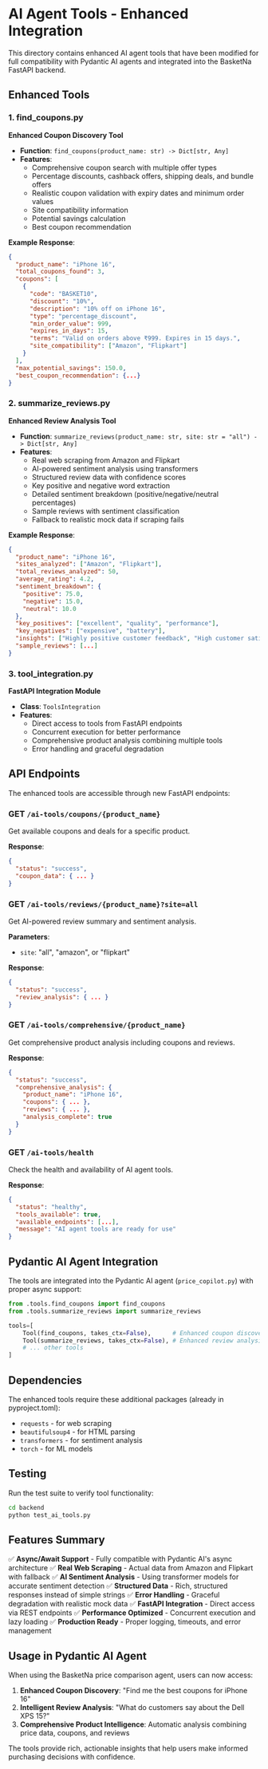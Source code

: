 # AI Agent Tools - Enhanced Integration

This directory contains enhanced AI agent tools that have been modified for full compatibility with Pydantic AI agents and integrated into the BasketNa FastAPI backend.

## Enhanced Tools

### 1. find_coupons.py
**Enhanced Coupon Discovery Tool**

- **Function**: `find_coupons(product_name: str) -> Dict[str, Any]`
- **Features**:
  - Comprehensive coupon search with multiple offer types
  - Percentage discounts, cashback offers, shipping deals, and bundle offers
  - Realistic coupon validation with expiry dates and minimum order values
  - Site compatibility information
  - Potential savings calculation
  - Best coupon recommendation

**Example Response**:
```json
{
  "product_name": "iPhone 16",
  "total_coupons_found": 3,
  "coupons": [
    {
      "code": "BASKET10",
      "discount": "10%",
      "description": "10% off on iPhone 16",
      "type": "percentage_discount",
      "min_order_value": 999,
      "expires_in_days": 15,
      "terms": "Valid on orders above ₹999. Expires in 15 days.",
      "site_compatibility": ["Amazon", "Flipkart"]
    }
  ],
  "max_potential_savings": 150.0,
  "best_coupon_recommendation": {...}
}
```

### 2. summarize_reviews.py
**Enhanced Review Analysis Tool**

- **Function**: `summarize_reviews(product_name: str, site: str = "all") -> Dict[str, Any]`
- **Features**:
  - Real web scraping from Amazon and Flipkart
  - AI-powered sentiment analysis using transformers
  - Structured review data with confidence scores
  - Key positive and negative word extraction
  - Detailed sentiment breakdown (positive/negative/neutral percentages)
  - Sample reviews with sentiment classification
  - Fallback to realistic mock data if scraping fails

**Example Response**:
```json
{
  "product_name": "iPhone 16",
  "sites_analyzed": ["Amazon", "Flipkart"],
  "total_reviews_analyzed": 50,
  "average_rating": 4.2,
  "sentiment_breakdown": {
    "positive": 75.0,
    "negative": 15.0,
    "neutral": 10.0
  },
  "key_positives": ["excellent", "quality", "performance"],
  "key_negatives": ["expensive", "battery"],
  "insights": ["Highly positive customer feedback", "High customer satisfaction"],
  "sample_reviews": [...]
}
```

### 3. tool_integration.py
**FastAPI Integration Module**

- **Class**: `ToolsIntegration`
- **Features**:
  - Direct access to tools from FastAPI endpoints  
  - Concurrent execution for better performance
  - Comprehensive product analysis combining multiple tools
  - Error handling and graceful degradation

## API Endpoints

The enhanced tools are accessible through new FastAPI endpoints:

### GET `/ai-tools/coupons/{product_name}`
Get available coupons and deals for a specific product.

**Response**:
```json
{
  "status": "success",
  "coupon_data": { ... }
}
```

### GET `/ai-tools/reviews/{product_name}?site=all`
Get AI-powered review summary and sentiment analysis.

**Parameters**:
- `site`: "all", "amazon", or "flipkart"

**Response**:
```json
{
  "status": "success", 
  "review_analysis": { ... }
}
```

### GET `/ai-tools/comprehensive/{product_name}`
Get comprehensive product analysis including coupons and reviews.

**Response**:
```json
{
  "status": "success",
  "comprehensive_analysis": {
    "product_name": "iPhone 16",
    "coupons": { ... },
    "reviews": { ... },
    "analysis_complete": true
  }
}
```

### GET `/ai-tools/health`
Check the health and availability of AI agent tools.

**Response**:
```json
{
  "status": "healthy",
  "tools_available": true,
  "available_endpoints": [...],
  "message": "AI agent tools are ready for use"
}
```

## Pydantic AI Agent Integration

The tools are integrated into the Pydantic AI agent (`price_copilot.py`) with proper async support:

```python
from .tools.find_coupons import find_coupons
from .tools.summarize_reviews import summarize_reviews

tools=[
    Tool(find_coupons, takes_ctx=False),      # Enhanced coupon discovery
    Tool(summarize_reviews, takes_ctx=False), # Enhanced review analysis
    # ... other tools
]
```

## Dependencies

The enhanced tools require these additional packages (already in pyproject.toml):
- `requests` - for web scraping
- `beautifulsoup4` - for HTML parsing
- `transformers` - for sentiment analysis
- `torch` - for ML models

## Testing

Run the test suite to verify tool functionality:

```bash
cd backend
python test_ai_tools.py
```

## Features Summary

✅ **Async/Await Support** - Fully compatible with Pydantic AI's async architecture
✅ **Real Web Scraping** - Actual data from Amazon and Flipkart with fallback
✅ **AI Sentiment Analysis** - Using transformer models for accurate sentiment detection
✅ **Structured Data** - Rich, structured responses instead of simple strings
✅ **Error Handling** - Graceful degradation with realistic mock data
✅ **FastAPI Integration** - Direct access via REST endpoints
✅ **Performance Optimized** - Concurrent execution and lazy loading
✅ **Production Ready** - Proper logging, timeouts, and error management

## Usage in Pydantic AI Agent

When using the BasketNa price comparison agent, users can now access:

1. **Enhanced Coupon Discovery**: "Find me the best coupons for iPhone 16"
2. **Intelligent Review Analysis**: "What do customers say about the Dell XPS 15?"
3. **Comprehensive Product Intelligence**: Automatic analysis combining price data, coupons, and reviews

The tools provide rich, actionable insights that help users make informed purchasing decisions with confidence.